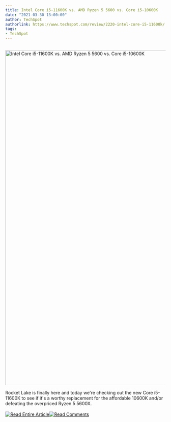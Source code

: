 ```yaml
---
title: Intel Core i5-11600K vs. AMD Ryzen 5 5600 vs. Core i5-10600K
date: "2021-03-30 13:00:00"
author: TechSpot
authorlink: https://www.techspot.com/review/2220-intel-core-i5-11600k/
tags:
- TechSpot
---
```

<a href="https://www.techspot.com/review/2220-intel-core-i5-11600k/" target="_blank"><img src="https://static.techspot.com/images2/news/ts3_thumbs/2021/03/2021-03-30-ts3_thumbs-c35.jpg" width="1500" height="1050" style="padding: 15px 0" title="Intel Core i5-11600K vs. AMD Ryzen 5 5600 vs. Core i5-10600K" /></a><br />Rocket Lake is finally here and today we're checking out the new Core i5-11600K to see if it's a worthy replacement for the affordable 10600K and/or defeating the overpriced Ryzen 5 5600X.<br /><br /><a href="https://www.techspot.com/review/2220-intel-core-i5-11600k/"><img src="https://static.techspot.com/images/rss/rss_buttons_01.png" border="0" alt="Read Entire Article" /></a><a href="https://www.techspot.com/review/2220-intel-core-i5-11600k/#comments"><img src="https://static.techspot.com/images/rss/rss_buttons_02.png" border="0" alt="Read Comments" /></a><br /><br />